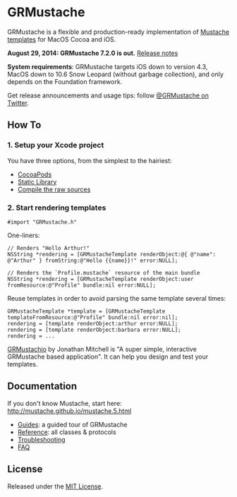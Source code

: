 GRMustache
==========

GRMustache is a flexible and production-ready implementation of [Mustache templates](http://mustache.github.io/) for MacOS Cocoa and iOS.

**August 29, 2014: GRMustache 7.2.0 is out.** [Release notes](RELEASE_NOTES.md)

**System requirements**: GRMustache targets iOS down to version 4.3, MacOS down to 10.6 Snow Leopard (without garbage collection), and only depends on the Foundation framework.

Get release announcements and usage tips: follow [@GRMustache on Twitter](http://twitter.com/GRMustache).


How To
------

### 1. Setup your Xcode project

You have three options, from the simplest to the hairiest:

- [CocoaPods](Guides/installation.md#option-1-cocoapods)
- [Static Library](Guides/installation.md#option-2-static-library)
- [Compile the raw sources](Guides/installation.md#option-3-compiling-the-raw-sources)


### 2. Start rendering templates

```objc
#import "GRMustache.h"
```

One-liners:

```objc
// Renders "Hello Arthur!"
NSString *rendering = [GRMustacheTemplate renderObject:@{ @"name": @"Arthur" } fromString:@"Hello {{name}}!" error:NULL];
```

```objc
// Renders the `Profile.mustache` resource of the main bundle
NSString *rendering = [GRMustacheTemplate renderObject:user fromResource:@"Profile" bundle:nil error:NULL];
```

Reuse templates in order to avoid parsing the same template several times:

```objc
GRMustacheTemplate *template = [GRMustacheTemplate templateFromResource:@"Profile" bundle:nil error:nil];
rendering = [template renderObject:arthur error:NULL];
rendering = [template renderObject:barbara error:NULL];
rendering = ...
```

[GRMustachio](https://github.com/mugginsoft/GRMustachio) by Jonathan Mitchell is "A super simple, interactive GRMustache based application". It can help you design and test your templates.


Documentation
-------------

If you don't know Mustache, start here: http://mustache.github.io/mustache.5.html

- [Guides](Guides/README.md): a guided tour of GRMustache
- [Reference](http://groue.github.io/GRMustache/Reference/): all classes & protocols
- [Troubleshooting](Guides/troubleshooting.md)
- [FAQ](Guides/faq.md)


License
-------

Released under the [MIT License](LICENSE).
